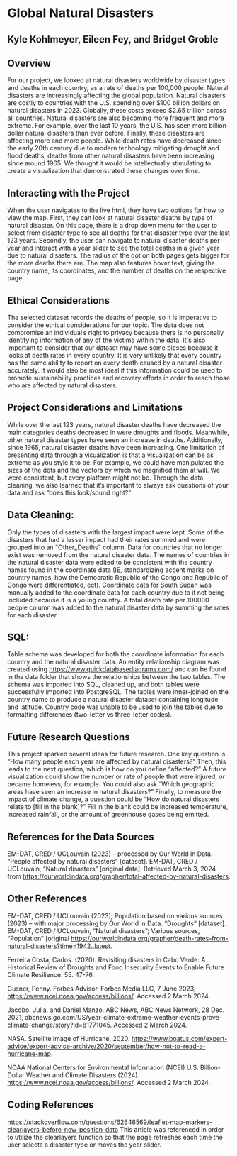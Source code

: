 # Global Natural Disasters
## Kyle Kohlmeyer, Eileen Fey, and Bridget Groble
## Overview
For our project, we looked at natural disasters worldwide by disaster types and deaths in each country, as a rate of deaths per 100,000 people. Natural disasters are increasingly affecting the global population. Natural disasters are costly to countries with the U.S. spending over $100 billion dollars on natural disasters in 2023. Globally, these costs exceed $2.65 trillion across all countries. Natural disasters are also becoming more frequent and more extreme. For example, over the last 10 years, the U.S. has seen more billion-dollar natural disasters than ever before.
Finally, these disasters are affecting more and more people. While death rates have decreased since the early 20th century due to modern technology mitigating drought and flood deaths, deaths from other natural disasters have been increasing since around 1965. We thought it would be intellectually stimulating to create a visualization that demonstrated these changes over time.
## Interacting with the Project
When the user navigates to the live html, they have two options for how to view the map. First, they can look at natural disaster deaths by type of natural disaster. On this page, there is a drop down menu for the user to select from disaster type to see all deaths for that disaster type over the last 123 years. Secondly, the user can navigate to natural disaster deaths per year and interact with a year slider to see the total deaths in a given year due to natural disasters. The radius of the dot on both pages gets bigger for the more deaths there are. The map also features hover text, giving the country name, its coordinates, and the number of deaths on the respective page.

## Ethical Considerations
The selected dataset records the deaths of people, so it is imperative to consider the ethical considerations for our topic. The data does not compromise an individual’s right to privacy because there is no personally identifying information of any of the victims within the data. It's also important to consider that our dataset may have some biases because it looks at death rates in every country. It is very unlikely that every country has the same ability to report on every death caused by a natural disaster accurately. It would also be most ideal if this information could be used to promote sustainability practices and recovery efforts in order to reach those who are affected by natural disasters. 

## Project Considerations and Limitations
While over the last 123 years, natural disaster deaths have decreased the main categories deaths decreased in were droughts and floods. Meanwhile, other natural disaster types have seen an increase in deaths. Additionally, since 1965, natural disaster deaths have been increasing. One limitation of presenting data through a visualization is that a visualization can be  as extreme as you style it to be. For example, we could have manipulated the sizes of the dots and the vectors by which we magnified them at will. We were consistent, but every platform might not be. Through the data cleaning, we also learned that it’s important to always ask questions of your data and ask “does this look/sound right?”

## Data Cleaning: 
Only the types of disasters with the largest impact were kept. Some of the disasters that had a lesser impact had their rates summed and were grouped into an "Other_Deaths" column. Data for countries that no longer exist was removed from the natural disaster data. The names of countries in the natural disaster data were edited to be consistent with the country names found in the coordinate data (IE, standardizing accent marks on country names, how the Democratic Republic of the Congo and Republic of Congo were differentiated, ect). Coordinate data for South Sudan was manually added to the coordinate data for each country due to it not being included because it is a young country. A total death rate per 100000 people column was added to the natural disaster data by summing the rates for each disaster. 

## SQL: 
Table schema was developed for both the coordinate information for each country and the natural disaster data. An entity relationship diagram was created using https://www.quickdatabasediagrams.com/  and can be found in the data folder that shows the relationships between the two tables. The schema was imported into SQL, cleaned up, and both tables were successfully imported into PostgreSQL. The tables were inner-joined on the country name to produce a natural disaster dataset containing longitude and latitude. Country code was unable to be used to join the tables due to formatting differences (two-letter vs three-letter codes). 

## Future Research Questions
This project sparked several ideas for future research. One key question is “How many people each year are affected by natural disasters?” Then, this leads to the next question, which is how do you define “affected?” A future visualization could show the number or rate of people that were injured, or became homeless, for example. You could also ask “Which geographic areas have seen an increase in natural disasters?” Finally, to measure the impact of climate change, a question could be “How do natural disasters relate to [fill in the blank]?” Fill in the blank could be increased temperature, increased rainfall, or the amount of greenhouse gases being emitted.

## References for the Data Sources
EM-DAT, CRED / UCLouvain (2023) – processed by Our World in Data. “People affected by natural disasters” [dataset]. EM-DAT, CRED / 
UCLouvain, “Natural disasters” [original data]. Retrieved March 3, 2024 from https://ourworldindata.org/grapher/total-affected-by-natural-disasters.

## Other References

EM-DAT, CRED / UCLouvain (2023); Population based on various sources (2023) – with major processing by Our World in Data. 
“Droughts” [dataset]. EM-DAT, CRED / UCLouvain, “Natural disasters”; Various sources, “Population” [original https://ourworldindata.org/grapher/death-rates-from-natural-disasters?time=1942..latest.

Ferreira Costa, Carlos. (2020). Revisiting disasters in Cabo Verde: A Historical Review of Droughts and Food Insecurity Events to Enable 
Future Climate Resilience. 55. 47-76. 

Gusner, Penny. Forbes Advisor, Forbes Media LLC, 7 June 2023, https://www.ncei.noaa.gov/access/billions/. Accessed 2 March 2024.

Jacobo, Julia, and Daniel Manzo. ABC News, ABC News Network, 28 Dec. 2021,
abcnews.go.com/US/year-climate-extreme-weather-events-prove-climate-change/story?id=81771045. Accessed 2 March 2024.

NASA. Satellite Image of Hurricane. 2020. 
https://www.boatus.com/expert-advice/expert-advice-archive/2020/september/how-not-to-read-a-hurricane-map. 

NOAA National Centers for Environmental Information (NCEI) U.S. Billion-Dollar Weather and Climate Disasters (2024). 
https://www.ncei.noaa.gov/access/billions/. Accessed 2 March 2024.

## Coding References

https://stackoverflow.com/questions/62646569/leaflet-map-markers-clearlayers-before-new-position-data
This article was referenced in order to utilize the clearlayers function so that the page refreshes each time the user selects a disaster type or moves the year slider.  
